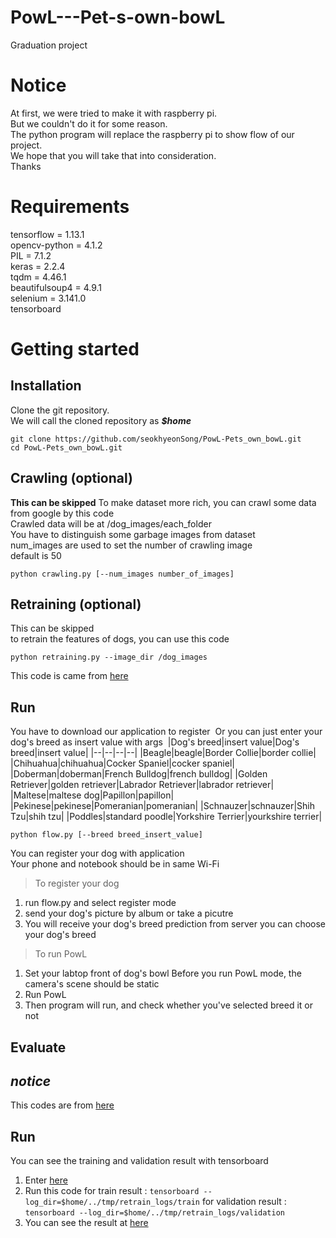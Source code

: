 # PowL---Pet-s-own-bowL
Graduation project
# Notice
At first, we were tried to make it with raspberry pi.<br>
But we couldn't do it for some reason.<br>
The python program will replace the raspberry pi to show flow of our project.<br>
We hope that you will take that into consideration.<br>
Thanks
# Requirements

tensorflow = 1.13.1<br>
opencv-python = 4.1.2<br>
PIL = 7.1.2<br>
keras = 2.2.4<br>
tqdm = 4.46.1<br>
beautifulsoup4 = 4.9.1<br>
selenium = 3.141.0<br>
tensorboard<br>

# Getting started

## Installation

Clone the git repository. <br>
We will call the cloned repository as ***$home***<br>

    git clone https://github.com/seokhyeonSong/PowL-Pets_own_bowL.git
    cd PowL-Pets_own_bowL.git

## Crawling (optional)
**This can be skipped**
To make dataset more rich, you can crawl some data from google by this code<br>
Crawled data will be at /dog_images/each_folder<br>
You have to distinguish some garbage images from dataset<br>
num_images are used to set the number of crawling image<br>
default is 50&nbsp;

    python crawling.py [--num_images number_of_images]


## Retraining (optional)
This can be skipped<br>
to retrain the features of dogs, you can use this code<br>

    python retraining.py --image_dir /dog_images

This code is came from [here](https://github.com/AthulDilip/Tensorflow-Dog-Breed-Classifier)

## Run

You have to download our application to register&nbsp; 
Or you can just enter your dog's breed as insert value with args&nbsp;
|Dog's breed|insert value|Dog's breed|insert value|
|--|--|--|--|
|Beagle|beagle|Border Collie|border collie|
|Chihuahua|chihuahua|Cocker Spaniel|cocker spaniel|
|Doberman|doberman|French Bulldog|french bulldog|
|Golden Retriever|golden retriever|Labrador Retriever|labrador retriever|
|Maltese|maltese dog|Papillon|papillon|
|Pekinese|pekinese|Pomeranian|pomeranian|
|Schnauzer|schnauzer|Shih Tzu|shih tzu|
|Poddles|standard poodle|Yorkshire Terrier|yourkshire terrier|

    python flow.py [--breed breed_insert_value]

You can register your dog with application<br>
Your phone and notebook should be in same Wi-Fi<br>

> To register your dog

1. run flow.py and select register mode
2. send your dog's picture by album or take a picutre
3. You will receive your dog's breed prediction from server
you can choose your dog's breed

> To run PowL
1. Set your labtop front of dog's bowl
Before you run PowL mode, the camera's scene should be static
2. Run PowL
3. Then program will run, and check whether you've selected breed it or not



## Evaluate
*notice*
-
This codes are from [here](https://github.com/AthulDilip/Tensorflow-Dog-Breed-Classifier)

Run
-
You can see the training and validation result with tensorboard
1. Enter [here](http://localhost:6006 )
2. Run this code
for train result :  `tensorboard --log_dir=$home/../tmp/retrain_logs/train` 
 for validation result : 
 `tensorboard --log_dir=$home/../tmp/retrain_logs/validation`
3. You can see the result at [here](http://localhost:6006 )
